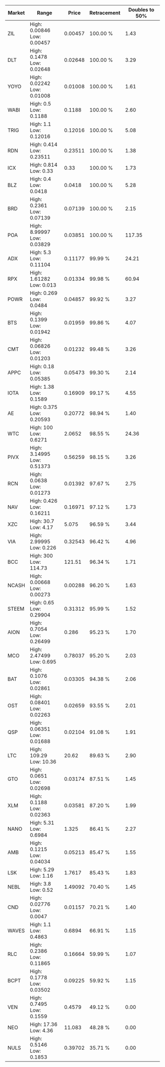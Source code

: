 | Market | Range | Price| Retracement | Doubles to 50% |
| --- | --- | --- | --- | --- |
| ZIL | High: 0.00846<br />Low: 0.00457 | 0.00457 | 100.00 % | 1.43 |
| DLT | High: 0.1478<br />Low: 0.02648 | 0.02648 | 100.00 % | 3.29 |
| YOYO | High: 0.02242<br />Low: 0.01008 | 0.01008 | 100.00 % | 1.61 |
| WABI | High: 0.5<br />Low: 0.1188 | 0.1188 | 100.00 % | 2.60 |
| TRIG | High: 1.1<br />Low: 0.12016 | 0.12016 | 100.00 % | 5.08 |
| RDN | High: 0.414<br />Low: 0.23511 | 0.23511 | 100.00 % | 1.38 |
| ICX | High: 0.814<br />Low: 0.33 | 0.33 | 100.00 % | 1.73 |
| BLZ | High: 0.4<br />Low: 0.0418 | 0.0418 | 100.00 % | 5.28 |
| BRD | High: 0.2361<br />Low: 0.07139 | 0.07139 | 100.00 % | 2.15 |
| POA | High: 8.99997<br />Low: 0.03829 | 0.03851 | 100.00 % | 117.35 |
| ADX | High: 5.3<br />Low: 0.11104 | 0.11177 | 99.99 % | 24.21 |
| RPX | High: 1.61282<br />Low: 0.013 | 0.01334 | 99.98 % | 60.94 |
| POWR | High: 0.269<br />Low: 0.0484 | 0.04857 | 99.92 % | 3.27 |
| BTS | High: 0.1399<br />Low: 0.01942 | 0.01959 | 99.86 % | 4.07 |
| CMT | High: 0.06826<br />Low: 0.01203 | 0.01232 | 99.48 % | 3.26 |
| APPC | High: 0.18<br />Low: 0.05385 | 0.05473 | 99.30 % | 2.14 |
| IOTA | High: 1.38<br />Low: 0.1589 | 0.16909 | 99.17 % | 4.55 |
| AE | High: 0.375<br />Low: 0.20593 | 0.20772 | 98.94 % | 1.40 |
| WTC | High: 100<br />Low: 0.6271 | 2.0652 | 98.55 % | 24.36 |
| PIVX | High: 3.14995<br />Low: 0.51373 | 0.56259 | 98.15 % | 3.26 |
| RCN | High: 0.0638<br />Low: 0.01273 | 0.01392 | 97.67 % | 2.75 |
| NAV | High: 0.426<br />Low: 0.16211 | 0.16971 | 97.12 % | 1.73 |
| XZC | High: 30.7<br />Low: 4.17 | 5.075 | 96.59 % | 3.44 |
| VIA | High: 2.99995<br />Low: 0.226 | 0.32543 | 96.42 % | 4.96 |
| BCC | High: 300<br />Low: 114.73 | 121.51 | 96.34 % | 1.71 |
| NCASH | High: 0.00668<br />Low: 0.00273 | 0.00288 | 96.20 % | 1.63 |
| STEEM | High: 0.65<br />Low: 0.29904 | 0.31312 | 95.99 % | 1.52 |
| AION | High: 0.7054<br />Low: 0.26499 | 0.286 | 95.23 % | 1.70 |
| MCO | High: 2.47499<br />Low: 0.695 | 0.78037 | 95.20 % | 2.03 |
| BAT | High: 0.1076<br />Low: 0.02861 | 0.03305 | 94.38 % | 2.06 |
| OST | High: 0.08401<br />Low: 0.02263 | 0.02659 | 93.55 % | 2.01 |
| QSP | High: 0.06351<br />Low: 0.01688 | 0.02104 | 91.08 % | 1.91 |
| LTC | High: 109.29<br />Low: 10.36 | 20.62 | 89.63 % | 2.90 |
| GTO | High: 0.0651<br />Low: 0.02698 | 0.03174 | 87.51 % | 1.45 |
| XLM | High: 0.1188<br />Low: 0.02363 | 0.03581 | 87.20 % | 1.99 |
| NANO | High: 5.31<br />Low: 0.6984 | 1.325 | 86.41 % | 2.27 |
| AMB | High: 0.1215<br />Low: 0.04034 | 0.05213 | 85.47 % | 1.55 |
| LSK | High: 5.29<br />Low: 1.16 | 1.7617 | 85.43 % | 1.83 |
| NEBL | High: 3.8<br />Low: 0.52 | 1.49092 | 70.40 % | 1.45 |
| CND | High: 0.02776<br />Low: 0.0047 | 0.01157 | 70.21 % | 1.40 |
| WAVES | High: 1.1<br />Low: 0.4863 | 0.6894 | 66.91 % | 1.15 |
| RLC | High: 0.2386<br />Low: 0.11865 | 0.16664 | 59.99 % | 1.07 |
| BCPT | High: 0.1778<br />Low: 0.03502 | 0.09225 | 59.92 % | 1.15 |
| VEN | High: 0.7495<br />Low: 0.1559 | 0.4579 | 49.12 % | 0.00 |
| NEO | High: 17.36<br />Low: 4.36 | 11.083 | 48.28 % | 0.00 |
| NULS | High: 0.5146<br />Low: 0.1853 | 0.39702 | 35.71 % | 0.00 |
